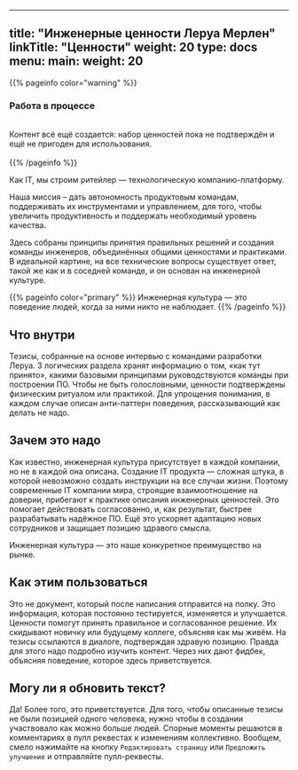 
---
title: "Инженерные ценности Леруа Мерлен"
linkTitle: "Ценности"
weight: 20
type: docs
menu:
  main:
    weight: 20
---

{{% pageinfo color="warning" %}}
<h3>Работа в процессе</h3><br />
Контент всё ещё создается: набор ценностей пока не подтверждён и ещё не пригоден для использования. <br /><br />
{{% /pageinfo %}}

Как IT, мы строим ритейлер — технологическую компанию-платформу.

Наша миссия – дать автономность продуктовым командам, поддерживать их инструментами и управлением, для того, чтобы увеличить продуктивность и поддержать необходимый уровень качества.

Здесь собраны принципы принятия правильных решений и создания команды инженеров, объединённых общими ценностями и практиками. В идеальной картине, на все технические вопросы существует ответ, такой же как и в соседней команде, и он основан на инженерной культуре.

{{% pageinfo color="primary" %}}
Инженерная культура — это поведение людей, когда за ними никто не наблюдает.
{{% /pageinfo %}}

## Что внутри

Тезисы, собранные на основе интервью с командами разработки Леруа.
3 логических раздела хранят информацию о том, «как тут принято», какими базовыми принципами руководствуются команды при построении ПО.
Чтобы не быть голословными, ценности подтверждены физическим ритуалом или практикой.
Для упрощения понимания, в каждом случае описан анти-паттерн поведения, рассказывающий как делать не надо.

## Зачем это надо

Как известно, инженерная культура присутствует в каждой компании, но не в каждой она описана.
Создание IT продукта — сложная штука, в которой невозможно создать инструкции на все случаи жизни.
Поэтому современные IT компании мира, строящие взаимоотношение на доверии, прибегают к практике описания инженерных ценностей.
Это помогает действовать согласованно, и, как результат, быстрее разрабатывать надёжное ПО. Ещё это ускоряет адаптацию новых сотрудников и защищает позицию здравого смысла. 

Инженерная культура — это наше конкуретное преимущество на рынке.

## Как этим пользоваться

Это не документ, который после написания отправится на полку. Это информация, которая постоянно тестируется, изменяется и улучшается.
Ценности помогут принять правильное и согласованное решение. Их скидывают новичку или будущему коллеге, объясняя как мы живём.
На тезисы ссылаются в диалоге, подтверждая здравую позицию. Правда для этого надо подробно изучить  контент.
Через них дают фидбек, объясняя поведение, которое здесь приветствуется.

## Могу ли я обновить текст?

Да! Более того, это приветствуется. Для того, чтобы описанные тезисы не были позицией одного человека, нужно чтобы в создании участвовало как можно больше людей. Спорные моменты решаются в комментариях в пулл реквестах к изменениям коллективно. Вообщем, смело нажимайте на кнопку `Редактировать страницу` или `Предложить улучшение` и отправляйте пулл-реквесты. 
